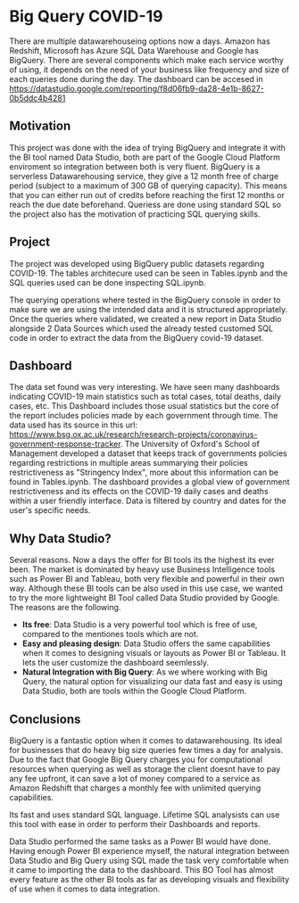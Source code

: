 # Big Query COVID-19
There are multiple datawarehouseing options now a days. Amazon has Redshift, Microsoft has Azure SQL Data Warehouse and Google has BigQuery. There are several components which make each service worthy of using, it depends on the need of your business like frequency and size of each queries done during the day. The dashboard can be accesed in https://datastudio.google.com/reporting/f8d06fb9-da28-4e1b-8627-0b5ddc4b4281

## Motivation
This project was done with the idea of trying BigQuery and integrate it with the BI tool named Data Studio, both are part of the Google Cloud Platform enviroment so integration between both is very fluent. BigQuery is a serverless Datawarehousing service, they give a 12 month free of charge period (subject to a maximum of 300 GB of querying capacity). This means that you can either run out of credits before reaching the first 12 months or reach the due date beforehand. Queriess are done using standard SQL so the project also has the motivation of practicing SQL querying skills.

## Project
The project was developed using BigQuery public datasets regarding COVID-19. The tables architecure used can be seen in Tables.ipynb and the SQL queries used can be done inspecting SQL.ipynb.

The querying operations where tested in the BigQuery console in order to make sure we are using the intended data and it is structured appropriately. Once the queries where validated, we created a new report in Data Studio alongside 2 Data Sources which used the already tested customed SQL code in order to extract the data from the BigQuery covid-19 dataset.

## Dashboard
The data set found was very interesting. We have seen many dashboards indicating COVID-19 main statistics such as total cases, total deaths, daily cases, etc. This Dashboard includes those usual statistics but the core of the report includes policies made by each government through time. The data used has its source in this url: https://www.bsg.ox.ac.uk/research/research-projects/coronavirus-government-response-tracker. The University of Oxford's School of Management developed a dataset that keeps track of governments policies regarding restrictions in multiple areas summarying their policies restrictiveness as "Stringency Index", more about this information can be found in Tables.ipynb. The dashboard provides a global view of government restrictiveness and its effects on the COVID-19 daily cases and deaths within a user friendly interface. Data is filtered by country and dates for the user's specific needs. 

## Why Data Studio?
Several reasons. Now a days the offer for BI tools its the highest its ever been. The market is dominated by heavy use Business Intelligence tools such as Power BI and Tableau, both very flexible and powerful in their own way. Although these BI tools can be also used in this use case, we wanted to try the more lightweight BI Tool called Data Studio provided by Google. The reasons are the following.
 - **Its free**: Data Studio is a very powerful tool which is free of use, compared to the mentiones tools which are not.
 - **Easy and pleasing design**: Data Studio offers the same capabilities when it comes to designing visuals or layouts as Power BI or Tableau. It lets the user customize the dashboard seemlessly. 
 - **Natural Integration with Big Query**: As we where working with Big Query, the natural option for visualizing our data fast and easy is using Data Studio, both are tools within the Google Cloud Platform. 
 
## Conclusions
BigQuery is a fantastic option when it comes to datawarehousing. Its ideal for businesses that do heavy big size queries few times a day for analysis. Due to the fact that Google Big Query charges you for computational resources when querying as well as storage the client doesnt have to pay any fee upfront,  it can save a lot of money compared to a service as Amazon Redshift that charges a monthly fee with unlimited querying capabilities. 

Its fast and uses standard SQL language. Lifetime SQL analysists can use this tool with ease in order to perform their Dashboards and reports. 

Data Studio performed the same tasks as a Power BI would have done. Having enough Power BI experience myself, the natural integration between Data Studio and Big Query using SQL made the task very comfortable when it came to importing the data to the dashboard. This BO Tool has almost every feature as the other BI tools as far as developing visuals and flexibility of use when it comes to data integration. 
